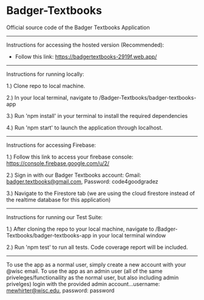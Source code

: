 # Badger-Textbooks
Official source code of the Badger Textbooks Application

-----------------------------------------------------------------------------

Instructions for accessing the hosted version (Recommended):
 - Follow this link: https://badgertextbooks-2919f.web.app/

-----------------------------------------------------------------------------

Instructions for running locally:

1.) Clone repo to local machine.

2.) In your local terminal, navigate to /Badger-Textbooks/badger-textbooks-app
  
3.) Run 'npm install' in your terminal to install the required dependencies
  
4.) Run 'npm start' to launch the application through localhost.

-----------------------------------------------------------------------------

Instructions for accessing Firebase:

1.) Follow this link to access your firebase console: https://console.firebase.google.com/u/2/

2.) Sign in with our Badger Textbooks account: Gmail: badger.textbooks@gmail.com, Password: code4goodgradez

3.) Navigate to the Firestore tab (we are using the cloud firestore instead of the realtime database for this application)

-----------------------------------------------------------------------------

Instructions for running our Test Suite:

1.) After cloning the repo to your local machine, navigate to /Badger-Textbooks/badger-textbooks-app in your local terminal window

2.) Run 'npm test' to run all tests. Code coverage report will be included.

-----------------------------------------------------------------------------

To use the app as a normal user, simply create a new account with your @wisc email.
To use the app as an admin user (all of the same priveleges/functionaility as the normal user, but also including admin privelges) login with the provided admin account...username: mewhirter@wisc.edu, password: password
